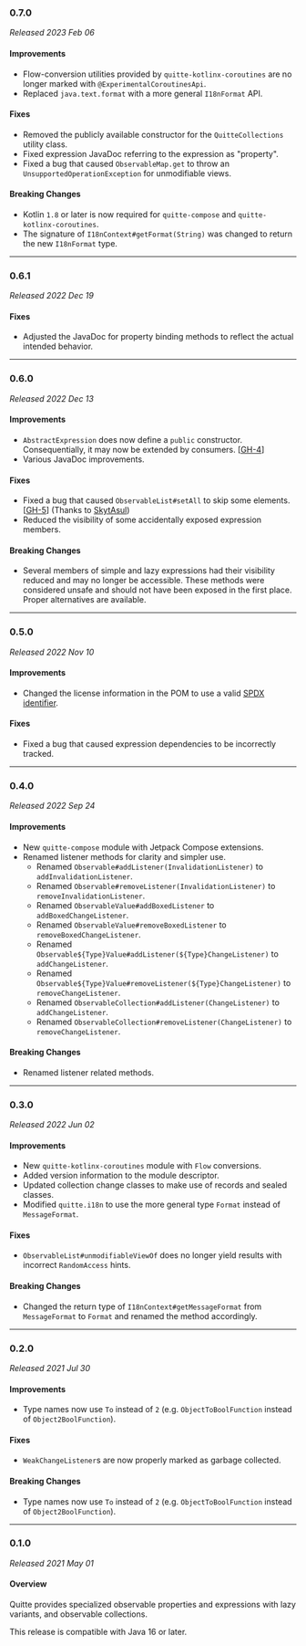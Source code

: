 ### 0.7.0

_Released 2023 Feb 06_

#### Improvements

- Flow-conversion utilities provided by `quitte-kotlinx-coroutines` are no
  longer marked with `@ExperimentalCoroutinesApi`.
- Replaced `java.text.format` with a more general `I18nFormat` API.

#### Fixes

- Removed the publicly available constructor for the `QuitteCollections` utility
  class.
- Fixed expression JavaDoc referring to the expression as "property".
- Fixed a bug that caused `ObservableMap.get` to throw an
  `UnsupportedOperationException` for unmodifiable views.

#### Breaking Changes

- Kotlin `1.8` or later is now required for `quitte-compose` and
  `quitte-kotlinx-coroutines`.
- The signature of `I18nContext#getFormat(String)` was changed to return the new
  `I18nFormat` type.


---

### 0.6.1

_Released 2022 Dec 19_

#### Fixes

- Adjusted the JavaDoc for property binding methods to reflect the actual
  intended behavior.


---

### 0.6.0

_Released 2022 Dec 13_

#### Improvements

- `AbstractExpression` does now define a `public` constructor. Consequentially,
  it may now be extended by consumers. [[GH-4](https://github.com/Osmerion/Quitte/issues/4)]
- Various JavaDoc improvements.

#### Fixes

- Fixed a bug that caused `ObservableList#setAll` to skip some elements. [[GH-5](https://github.com/Osmerion/Quitte/issues/5)]
  (Thanks to [SkytAsul](https://github.com/SkytAsul))
- Reduced the visibility of some accidentally exposed expression members.

#### Breaking Changes

- Several members of simple and lazy expressions had their visibility reduced
  and may no longer be accessible. These methods were considered unsafe and
  should not have been exposed in the first place. Proper alternatives are
  available.


---

### 0.5.0

_Released 2022 Nov 10_

#### Improvements

- Changed the license information in the POM to use a valid [SPDX identifier](https://spdx.org/licenses/).

#### Fixes

- Fixed a bug that caused expression dependencies to be incorrectly tracked.


---

### 0.4.0

_Released 2022 Sep 24_

#### Improvements

- New `quitte-compose` module with Jetpack Compose extensions.
- Renamed listener methods for clarity and simpler use.
  - Renamed `Observable#addListener(InvalidationListener)` to `addInvalidationListener`.
  - Renamed `Observable#removeListener(InvalidationListener)` to `removeInvalidationListener`.
  - Renamed `ObservableValue#addBoxedListener` to `addBoxedChangeListener`.
  - Renamed `ObservableValue#removeBoxedListener` to `removeBoxedChangeListener`.
  - Renamed `Observable${Type}Value#addListener(${Type}ChangeListener)` to `addChangeListener`.
  - Renamed `Observable${Type}Value#removeListener(${Type}ChangeListener)` to `removeChangeListener`.
  - Renamed `ObservableCollection#addListener(ChangeListener)` to `addChangeListener`.
  - Renamed `ObservableCollection#removeListener(ChangeListener)` to `removeChangeListener`.

#### Breaking Changes

- Renamed listener related methods.


---

### 0.3.0

_Released 2022 Jun 02_

#### Improvements

- New `quitte-kotlinx-coroutines` module with `Flow` conversions.
- Added version information to the module descriptor.
- Updated collection change classes to make use of records and sealed classes.
- Modified `quitte.i18n` to use the more general type `Format` instead of
  `MessageFormat`.

#### Fixes

- `ObservableList#unmodifiableViewOf` does no longer yield results with
  incorrect `RandomAccess` hints.

#### Breaking Changes

- Changed the return type of `I18nContext#getMessageFormat` from `MessageFormat` to
  `Format` and renamed the method accordingly.


---

### 0.2.0

_Released 2021 Jul 30_

#### Improvements

- Type names now use `To` instead of `2` (e.g. `ObjectToBoolFunction` instead of `Object2BoolFunction`).

#### Fixes

- `WeakChangeListener`s are now properly marked as garbage collected.

#### Breaking Changes

- Type names now use `To` instead of `2` (e.g. `ObjectToBoolFunction` instead of `Object2BoolFunction`).


---

### 0.1.0

_Released 2021 May 01_

#### Overview

Quitte provides specialized observable properties and expressions with lazy
variants, and observable collections.

This release is compatible with Java 16 or later.